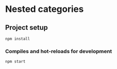# Nested categories

## Project setup
```
npm install
```

### Compiles and hot-reloads for development
```
npm start
```

